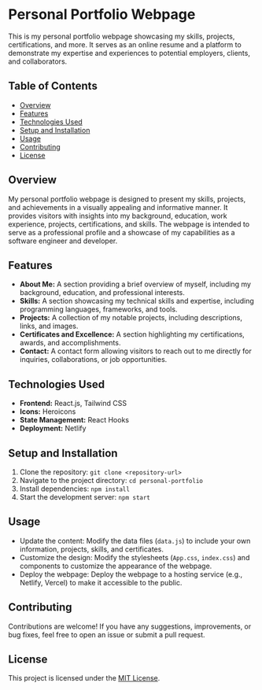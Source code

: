 # Personal Portfolio Webpage

This is my personal portfolio webpage showcasing my skills, projects, certifications, and more. It serves as an online resume and a platform to demonstrate my expertise and experiences to potential employers, clients, and collaborators.

## Table of Contents

- [Overview](#overview)
- [Features](#features)
- [Technologies Used](#technologies-used)
- [Setup and Installation](#setup-and-installation)
- [Usage](#usage)
- [Contributing](#contributing)
- [License](#license)

## Overview

My personal portfolio webpage is designed to present my skills, projects, and achievements in a visually appealing and informative manner. It provides visitors with insights into my background, education, work experience, projects, certifications, and skills. The webpage is intended to serve as a professional profile and a showcase of my capabilities as a software engineer and developer.

## Features

- **About Me:** A section providing a brief overview of myself, including my background, education, and professional interests.
- **Skills:** A section showcasing my technical skills and expertise, including programming languages, frameworks, and tools.
- **Projects:** A collection of my notable projects, including descriptions, links, and images.
- **Certificates and Excellence:** A section highlighting my certifications, awards, and accomplishments.
- **Contact:** A contact form allowing visitors to reach out to me directly for inquiries, collaborations, or job opportunities.

## Technologies Used

- **Frontend:** React.js, Tailwind CSS
- **Icons:** Heroicons
- **State Management:** React Hooks
- **Deployment:** Netlify 

## Setup and Installation

1. Clone the repository: `git clone <repository-url>`
2. Navigate to the project directory: `cd personal-portfolio`
3. Install dependencies: `npm install`
4. Start the development server: `npm start`

## Usage

- Update the content: Modify the data files (`data.js`) to include your own information, projects, skills, and certificates.
- Customize the design: Modify the stylesheets (`App.css`, `index.css`) and components to customize the appearance of the webpage.
- Deploy the webpage: Deploy the webpage to a hosting service (e.g., Netlify, Vercel) to make it accessible to the public.

## Contributing

Contributions are welcome! If you have any suggestions, improvements, or bug fixes, feel free to open an issue or submit a pull request.

## License

This project is licensed under the [MIT License](LICENSE).
